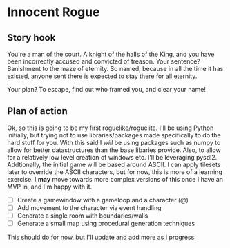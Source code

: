 # Innocent Rogue
## Story hook
You're a man of the court.  A knight of the halls of the King, and you have been incorrectly accused and convicted of treason.  Your sentence?  Banishment to the maze of eternity.  So named, because in all the time it has existed, anyone sent there is expected to stay there for all eternity.

Your plan?  To escape, find out who framed you, and clear your name!

## Plan of action
Ok, so this is going to be my first roguelike/roguelite.  I'll be using Python initially, but trying not to use libraries/packages made specifically to do the hard stuff for you.  With this said I *will* be using packages such as numpy to allow for better datastructures than the base libaries provide.  Also, to allow for a relatively low level creation of windows etc. I'll be leveraging pysdl2.  Addtionally, the initial game will be based around ASCII.  I can apply tilesets later to override the ASCII characters, but for now, this is more of a learning exercise.  I **may** move towards more complex versions of this once I have an MVP in, and I'm happy with it.

- [ ] Create a gamewindow with a gameloop and a character (@)
- [ ] Add movement to the character via event handling
- [ ] Generate a single room with boundaries/walls
- [ ] Generate a small map using procedural generation techniques

This should do for now, but I'll update and add more as I progress.
